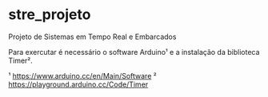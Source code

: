 # stre_projeto

Projeto de Sistemas em Tempo Real e Embarcados 

Para exercutar é necessário o software Arduino¹ e a instalação da biblioteca Timer². 

¹ https://www.arduino.cc/en/Main/Software
² https://playground.arduino.cc/Code/Timer
